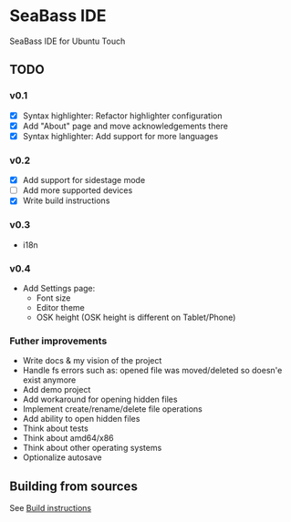 # SeaBass IDE
SeaBass IDE for Ubuntu Touch

## TODO
### v0.1
- [x] Syntax highlighter: Refactor highlighter configuration
- [x] Add "About" page and move acknowledgements there
- [x] Syntax highlighter: Add support for more languages

### v0.2
- [x] Add support for sidestage mode
- [ ] Add more supported devices
- [x] Write build instructions

### v0.3
* i18n

### v0.4
* Add Settings page:  
   * Font size
   * Editor theme
   * OSK height (OSK height is different on Tablet/Phone) 
   

### Futher improvements
* Write docs & my vision of the project
* Handle fs errors such as: opened file was moved/deleted so doesn'e exist anymore
* Add demo project
* Add workaround for opening hidden files
* Implement create/rename/delete file operations
* Add ability to open hidden files
* Think about tests
* Think about amd64/x86
* Think about other operating systems
* Optionalize autosave


## Building from sources

See [Build instructions](building.md)
